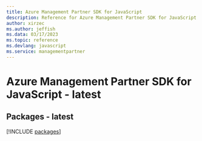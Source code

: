```yaml
---
title: Azure Management Partner SDK for JavaScript
description: Reference for Azure Management Partner SDK for JavaScript
author: xirzec
ms.author: jeffish
ms.data: 03/17/2023
ms.topic: reference
ms.devlang: javascript
ms.service: managementpartner
---
```

# Azure Management Partner SDK for JavaScript - latest
## Packages - latest
[!INCLUDE [packages](management-partner-index.md)]